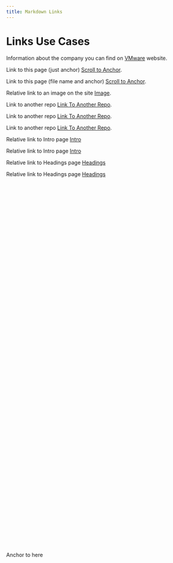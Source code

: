 ```yaml
---
title: Markdown Links
---
```


# Links Use Cases

Information about the company you can find on [VMware](https://www.vmware.com) website.

Link to this page (just anchor) [Scroll to Anchor](#sample_id).

Link to this page (file name and anchor) [Scroll to Anchor](7Links.html#sample_id).

Relative link to an image on the site [Image](images/tn-workstation-pro-16.jpg).

Link to another repo [Link To Another Repo](/md2docs-testbed-copy/1intro.md).

Link to another repo [Link To Another Repo](/md2docs-testbed-copy/markdown/1intro.md).

Link to another repo [Link To Another Repo](/md2docs-testbed/text-file.txt).


Relative link to Intro page [Intro](1Intro.md)

Relative link to Intro page [Intro](1Intro.md)

Relative link to Headings page [Headings](2Headings.md)

Relative link to Headings page [Headings](2Headings.md)


<a id="sample_id" style="margin-top: 1000px; display: block">Anchor to here</a>
